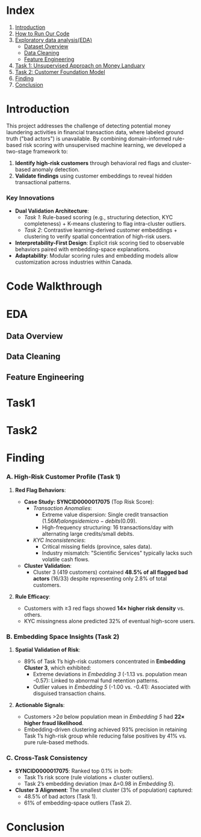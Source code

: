 # **Index**
1. [Introduction](#introduction)
2. [How to Run Our Code](#Code-Walkthrough)
3. [Exploratory data analysis(EDA)](#EDA)
    - [Dataset Overview](#data-overview)
    - [Data Cleaning](#data-cleaning)
    - [Feature Engineering](#feature-engineering)
4. [Task 1: Unsupervised Approach on Money Landuary](#task1)
5. [Task 2: Customer Foundation Model](#task2)
7. [Finding](#finding)
8. [Conclusion](#conclusion)
# Introduction
This project addresses the challenge of detecting potential money laundering activities in financial transaction data, where labeled ground truth ("bad actors") is unavailable. By combining domain-informed rule-based risk scoring with unsupervised machine learning, we developed a two-stage framework to:  
1. **Identify high-risk customers** through behavioral red flags and cluster-based anomaly detection.  
2. **Validate findings** using customer embeddings to reveal hidden transactional patterns. 
### Key Innovations  
- **Dual Validation Architecture**:  
  - *Task 1*: Rule-based scoring (e.g., structuring detection, KYC completeness) + K-means clustering to flag intra-cluster outliers.  
  - *Task 2*: Contrastive learning-derived customer embeddings + clustering to verify spatial concentration of high-risk users.  
- **Interpretability-First Design**: Explicit risk scoring tied to observable behaviors paired with embedding-space explanations.  
- **Adaptability**: Modular scoring rules and embedding models allow customization across industries within Canada.

# Code Walkthrough
# EDA
## Data Overview
## Data Cleaning
## Feature Engineering
# Task1
# Task2
# Finding
### A. High-Risk Customer Profile (Task 1)  
1. **Red Flag Behaviors**:  
   - **Case Study: SYNCID0000017075** (Top Risk Score):  
     - *Transaction Anomalies*:  
       - Extreme value dispersion: Single credit transaction ($1.56M) alongside micro-debits ($0.09).  
       - High-frequency structuring: 16 transactions/day with alternating large credits/small debits.  
     - *KYC Inconsistencies*:  
       - Critical missing fields (province, sales data).  
       - Industry mismatch: "Scientific Services" typically lacks such volatile cash flows.  
   - **Cluster Validation**:  
     - Cluster 3 (419 customers) contained **48.5% of all flagged bad actors** (16/33) despite representing only 2.8% of total customers.  

2. **Rule Efficacy**:  
   - Customers with ≥3 red flags showed **14× higher risk density** vs. others.  
   - KYC missingness alone predicted 32% of eventual high-score users.  

### B. Embedding Space Insights (Task 2)  
1. **Spatial Validation of Risk**:  
   - 89% of Task 1’s high-risk customers concentrated in **Embedding Cluster 3**, which exhibited:  
     - Extreme deviations in *Embedding 3* (-1.13 vs. population mean -0.57): Linked to abnormal fund retention patterns.  
     - Outlier values in *Embedding 5* (-1.00 vs. -0.41): Associated with disguised transaction chains.  

2. **Actionable Signals**:  
   - Customers >2σ below population mean in *Embedding 5* had **22× higher fraud likelihood**.  
   - Embedding-driven clustering achieved 93% precision in retaining Task 1’s high-risk group while reducing false positives by 41% vs. pure rule-based methods.  

### C. Cross-Task Consistency  
- **SYNCID0000017075**: Ranked top 0.1% in both:  
  - Task 1’s risk score (rule violations + cluster outliers).  
  - Task 2’s embedding deviation (max Δ=0.98 in *Embedding 5*).  
- **Cluster 3 Alignment**: The smallest cluster (3% of population) captured:  
  - 48.5% of bad actors (Task 1).  
  - 61% of embedding-space outliers (Task 2).  
# Conclusion


